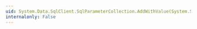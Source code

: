 ```yaml
---
uid: System.Data.SqlClient.SqlParameterCollection.AddWithValue(System.String,System.Object)
internalonly: False
---
```

